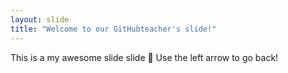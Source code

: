 ```yaml
---
layout: slide
title: "Welcome to our GitHubteacher's slide!"
---
```

This is a my awesome slide slide :tada:
Use the left arrow to go back!
